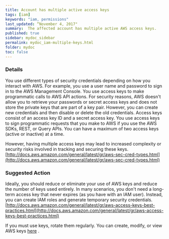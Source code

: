 ```yaml
---
title: Account has multiple active access keys
tags: [iam]
keywords: "iam, permissions"
last_updated: “November 4, 2017"
summary:  The affected account has multiple active AWS access keys.
published: true
sidebar: mydoc_sidebar
permalink: mydoc_iam-multiple-keys.html
folder: mydoc
toc: false
---
```


### Details  
You use different types of security credentials depending on how you interact with AWS. For example, you use a user name and password to sign in to the AWS Management Console. You use access keys to make programmatic calls to AWS API actions. For security reasons, AWS doesn't allow you to retrieve your passwords or secret access keys and does not store the private keys that are part of a key pair. However, you can create new credentials and then disable or delete the old credentials. Access keys consist of an access key ID and a secret access key. You use access keys to sign programmatic requests that you make to AWS if you use the AWS SDKs, REST, or Query APIs. You can have a maximum of two access keys (active or inactive) at a time.  

However, having multiple access keys may lead to increased complexity or security risks involved in tracking and securing these keys.  
[http://docs.aws.amazon.com/general/latest/gr/aws-sec-cred-types.html](http://docs.aws.amazon.com/general/latest/gr/aws-sec-cred-types.html)

### Suggested Action  
Ideally, you should reduce or eliminate your use of AWS keys and reduce the number of keys used entirely. In many scenarios, you don't need a long-term access key that never expires (as you have with an IAM user). Instead, you can create IAM roles and generate temporary security credentials.  
[http://docs.aws.amazon.com/general/latest/gr/aws-access-keys-best-practices.html](http://docs.aws.amazon.com/general/latest/gr/aws-access-keys-best-practices.html)  

If you must use keys, rotate them regularly. You can create, modify, or view AWS keys [here](http://docs.aws.amazon.com/IAM/latest/UserGuide/id_credentials_access-keys.html#Using_CreateAccessKey) . 
